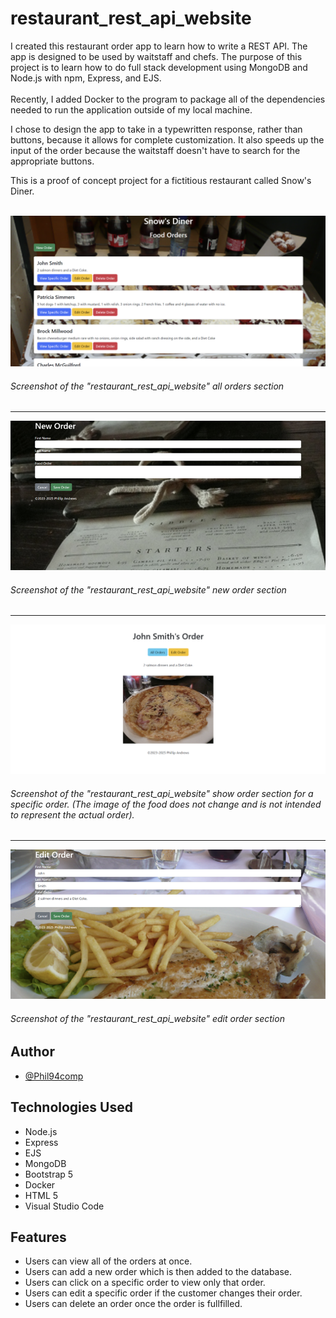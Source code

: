 # restaurant_rest_api_website

I created this restaurant order app to learn how to write a REST API. The app is designed to be used by waitstaff and chefs. 
The purpose of this project is to learn how to do full stack development using MongoDB and Node.js with npm, Express, and EJS. <br><br>Recently, I added Docker to the program to package all of the dependencies needed to run the application outside of my local machine.

I chose to design the app to take in a typewritten response, rather than buttons, because it allows for complete customization. It also speeds up the input of the order because the waitstaff doesn't have to search for the appropriate buttons.

This is a proof of concept project for a fictitious restaurant called Snow's Diner.<br><br>

![](rest_app_img/Screenshot-of-homepage-of-the-REST-app.png)
###### Screenshot of the "restaurant_rest_api_website" all orders section
---

![](rest_app_img/Screenshot-of-the-new-order-page.png)
###### Screenshot of the "restaurant_rest_api_website" new order section
---

![](rest_app_img/Screenshot-of-the-specific-order-page.png)
###### Screenshot of the "restaurant_rest_api_website" show order section for a specific order. (The image of the food does not change and is not intended to represent the actual order).
---

![](rest_app_img/Screenshot-of-the-edit-order-page.png)
###### Screenshot of the "restaurant_rest_api_website" edit order section

## Author

- [@Phil94comp](https://www.github.com/Phil94comp)

## Technologies Used

* Node.js
* Express
* EJS
* MongoDB
* Bootstrap 5
* Docker
* HTML 5
* Visual Studio Code

## Features

- Users can view all of the orders at once.
- Users can add a new order which is then added to the database.
- Users can click on a specific order to view only that order.
- Users can edit a specific order if the customer changes their order.
- Users can delete an order once the order is fullfilled.
